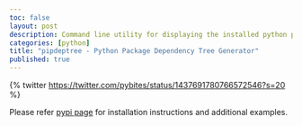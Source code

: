 ```yaml
---
toc: false
layout: post
description: Command line utility for displaying the installed python packages in form of a dependency tree.
categories: [python]
title: "pipdeptree - Python Package Dependency Tree Generator"
published: true
---
```

{% twitter https://twitter.com/pybites/status/1437691780766572546?s=20 %}

Please refer [pypi page](https://pypi.org/project/pipdeptree/) for installation instructions and additional examples.
